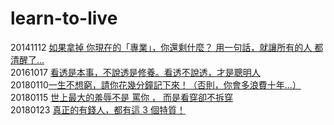 # learn-to-live

20141112 [如果拿掉 你現在的「專業」，你還剩什麼？ 用一句話，就讓所有的人 都清醒了...](http://www.cmoney.tw/notes/note-detail.aspx?nid=19500)  
20161017 [看透是本事，不說透是修養。看透不說透，才是聰明人](http://www.cmoney.tw/notes/note-detail.aspx?nid=63685)  
20180110[一生不想窮，請你花幾分鐘記下來！（否則，你會多浪費十年...）](https://www.cmoney.tw/notes/note-detail.aspx?nid=106106)  
20180115 [世上最大的羞辱不是 罵你 ， 而是看穿卻不拆穿](http://www.cmoney.tw/notes/note-detail.aspx?nid=106283)  
20180123 [真正的有錢人，都有這 3 個特質！](http://www.cmoney.tw/notes/note-detail.aspx?nid=106690)  
[]()  
[]()  
[]()  
